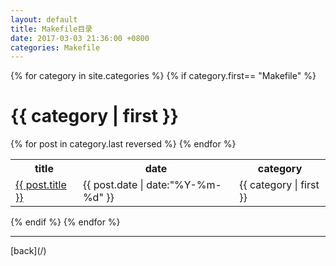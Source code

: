 ```yaml
---
layout: default
title: Makefile目录
date: 2017-03-03 21:36:00 +0800
categories: Makefile
---
```

{% for category in site.categories %}
{% if category.first== "Makefile" %}
# {{ category | first }}
<table>
	<tr>
		<th>title</th>
		<th>date</th>	
		<th>category</th>
	</tr>
			{% for post in category.last reversed %}
				<tr>
					<td><a href="{{ post.url }}">{{ post.title }}</a></td>
					<td>{{ post.date | date:"%Y-%m-%d" }}</td>
					<td>{{ category | first }}</td>
				</tr>
			{% endfor %}
</table>
{% endif %}
{% endfor %}
<hr/>
[back](/)
